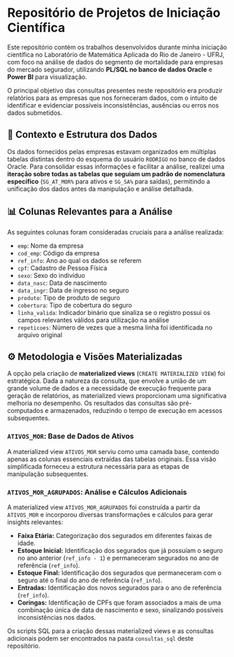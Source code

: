   # Repositório de Projetos de Iniciação Científica

Este repositório contém os trabalhos desenvolvidos durante minha iniciação científica no Laboratório de Matemática Aplicada do Rio de Janeiro - UFRJ, com foco na análise de dados do segmento de mortalidade para empresas do mercado segurador, utilizando **PL/SQL no banco de dados Oracle** e **Power BI** para visualização.

O principal objetivo das consultas presentes neste repositório era produzir relatórios para as empresas que nos forneceram dados, com o intuito de identificar e evidenciar possíveis inconsistências, ausências ou erros nos dados submetidos.

## 💾 Contexto e Estrutura dos Dados

Os dados fornecidos pelas empresas estavam organizados em múltiplas tabelas distintas dentro do esquema do usuário `RODRIGO` no banco de dados Oracle. Para consolidar essas informações e facilitar a análise, realizei uma **iteração sobre todas as tabelas que seguiam um padrão de nomenclatura específico** (`SG_AT_MOR%` para ativos e `SG_SA%` para saídas), permitindo a unificação dos dados antes da manipulação e análise detalhada.

## 📊 Colunas Relevantes para a Análise

As seguintes colunas foram consideradas cruciais para a análise realizada:

- `emp`: Nome da empresa
- `cod_emp`: Código da empresa
- `ref_info`: Ano ao qual os dados se referem
- `cpf`: Cadastro de Pessoa Física
- `sexo`: Sexo do indivíduo
- `data_nasc`: Data de nascimento
- `data_ingr`: Data de ingresso no seguro
- `produto`: Tipo de produto de seguro
- `cobertura`: Tipo de cobertura do seguro
- `linha_valida`: Indicador binário que sinaliza se o registro possui os campos relevantes válidos para utilização na análise
- `repeticoes`: Número de vezes que a mesma linha foi identificada no arquivo original

## ⚙️ Metodologia e Visões Materializadas

A opção pela criação de **materialized views** (`CREATE MATERIALIZED VIEW`) foi estratégica. Dada a natureza da consulta, que envolve a união de um grande volume de dados e a necessidade de execução frequente para geração de relatórios, as materialized views proporcionam uma significativa melhoria no desempenho. Os resultados das consultas são pré-computados e armazenados, reduzindo o tempo de execução em acessos subsequentes.

### `ATIVOS_MOR`: Base de Dados de Ativos

A materialized view `ATIVOS_MOR` serviu como uma camada base, contendo apenas as colunas essenciais extraídas das tabelas originais. Essa visão simplificada forneceu a estrutura necessária para as etapas de manipulação subsequentes.

### `ATIVOS_MOR_AGRUPADOS`: Análise e Cálculos Adicionais

A materialized view `ATIVOS_MOR_AGRUPADOS` foi construída a partir da `ATIVOS_MOR` e incorporou diversas transformações e cálculos para gerar insights relevantes:

- **Faixa Etária:** Categorização dos segurados em diferentes faixas de idade.
- **Estoque Inicial:** Identificação dos segurados que já possuíam o seguro no ano anterior (`ref_info - 1`) e permaneceram segurados no ano de referência (`ref_info`).
- **Estoque Final:** Identificação dos segurados que permaneceram com o seguro até o final do ano de referência (`ref_info`).
- **Entradas:** Identificação dos novos segurados para o ano de referência (`ref_info`).
- **Coringas:** Identificação de CPFs que foram associados a mais de uma combinação única de data de nascimento e sexo, sinalizando possíveis inconsistências nos dados.

Os scripts SQL para a criação dessas materialized views e as consultas adicionais podem ser encontrados na pasta `consultas_sql` deste repositório.
